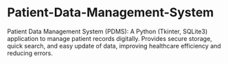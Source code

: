 # Patient-Data-Management-System
Patient Data Management System (PDMS): A Python (Tkinter, SQLite3) application to manage patient records digitally. Provides secure storage, quick search, and easy update of data, improving healthcare efficiency and reducing errors.
